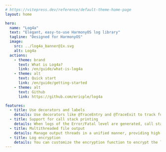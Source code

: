 ```yaml
---
# https://vitepress.dev/reference/default-theme-home-page
layout: home

hero:
  name: "Log4a"
  text: "Elegant, easy-to-use HarmonyOS log library"
  tagline: "Designed for HarmonyOS"
  image:
    src: ../log4a_banner@1x.svg
    alt: Log4a
  actions:
    - theme: brand
      text: What is Log4a?
      link: /en/guide/what-is-log4a
    - theme: alt
      text: Quick start
      link: /en/guide/getting-started
    - theme: alt
      text: Github
      link: https://github.com/ericple/log4a

features:
  - title: Use decorators and labels
    details: Use decorators like @TraceEntry and @TraceExit to track functions without having to write your own log code
  - title: Support for call stack printing
    details: When logs of the Error/Fatal level are generated, call stacks can be printed to facilitate clear log analysis and help locate faults
  - title: Multithreaded file output
    details: Manage output threads in a unified manner, providing high-performance log output experience
  - title: Log encryption
    details: You can customize the encryption function to encrypt the log flow output to the file to protect log security
---
```



